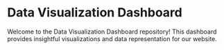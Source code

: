 # Data Visualization Dashboard

Welcome to the Data Visualization Dashboard repository! This dashboard provides insightful visualizations and data representation for our website. 
